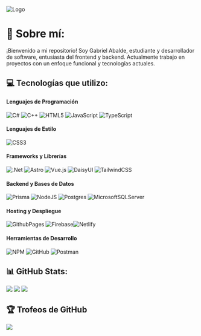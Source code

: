 ![Logo](https://media.licdn.com/dms/image/v2/C4D16AQGPKzFNTSD9Gg/profile-displaybackgroundimage-shrink_350_1400/profile-displaybackgroundimage-shrink_350_1400/0/1658064678741?e=1735776000&v=beta&t=nSewzDu1H-Emuf3gBea_Y5no9kEZIKQAuc-cY0eedgk)

# 💫 Sobre mí:
¡Bienvenido a mi repositorio! Soy Gabriel Abalde, estudiante y desarrollador de software, entusiasta del frontend y backend. Actualmente trabajo en proyectos con un enfoque funcional y tecnologías actuales.


## 💻 Tecnologías que utilizo:



#### **Lenguajes de Programación**  
![C#](https://img.shields.io/badge/c%23-%23239120.svg?style=for-the-badge&logo=csharp&logoColor=white) ![C++](https://img.shields.io/badge/c++-%2300599C.svg?style=for-the-badge&logo=c%2B%2B&logoColor=white)   ![HTML5](https://img.shields.io/badge/html5-%23E34F26.svg?style=for-the-badge&logo=html5&logoColor=white)  ![JavaScript](https://img.shields.io/badge/javascript-%23323330.svg?style=for-the-badge&logo=javascript&logoColor=%23F7DF1E)  ![TypeScript](https://img.shields.io/badge/typescript-%23007ACC.svg?style=for-the-badge&logo=typescript&logoColor=white)


#### **Lenguajes de Estilo**  
![CSS3](https://img.shields.io/badge/css3-%231572B6.svg?style=for-the-badge&logo=css3&logoColor=white)


#### **Frameworks y Librerías**  
![.Net](https://img.shields.io/badge/.NET-5C2D91?style=for-the-badge&logo=.net&logoColor=white)  ![Astro](https://img.shields.io/badge/astro-%232C2052.svg?style=for-the-badge&logo=astro&logoColor=white)
![Vue.js](https://img.shields.io/badge/vue.js-%2335495e.svg?style=for-the-badge&logo=vuedotjs&logoColor=%234FC08D)    ![DaisyUI](https://img.shields.io/badge/daisyui-5A0EF8?style=for-the-badge&logo=daisyui&logoColor=white)  ![TailwindCSS](https://img.shields.io/badge/tailwindcss-%2338B2AC.svg?style=for-the-badge&logo=tailwind-css&logoColor=white)  


#### **Backend y Bases de Datos**  
![Prisma](https://img.shields.io/badge/Prisma-3982CE?style=for-the-badge&logo=Prisma&logoColor=white) ![NodeJS](https://img.shields.io/badge/node.js-6DA55F?style=for-the-badge&logo=node.js&logoColor=white)  ![Postgres](https://img.shields.io/badge/postgres-%23316192.svg?style=for-the-badge&logo=postgresql&logoColor=white)
![MicrosoftSQLServer](https://img.shields.io/badge/Microsoft%20SQL%20Server-CC2927?style=for-the-badge&logo=microsoft%20sql%20server&logoColor=white)  


#### **Hosting y Despliegue**  
![GithubPages](https://img.shields.io/badge/github%20pages-121013?style=for-the-badge&logo=github&logoColor=white)
![Firebase](https://img.shields.io/badge/firebase-%23039BE5.svg?style=for-the-badge&logo=firebase)![Netlify](https://img.shields.io/badge/netlify-%23000000.svg?style=for-the-badge&logo=netlify&logoColor=#00C7B7)  


#### **Herramientas de Desarrollo**  
![NPM](https://img.shields.io/badge/NPM-%23CB3837.svg?style=for-the-badge&logo=npm&logoColor=white)
![GitHub](https://img.shields.io/badge/github-%23121011.svg?style=for-the-badge&logo=github&logoColor=white)
![Postman](https://img.shields.io/badge/Postman-FF6C37?style=for-the-badge&logo=postman&logoColor=white)  


## 📊 GitHub Stats:
![](https://github-readme-stats.vercel.app/api?username=gabithecoco&theme=dark&hide_border=true&include_all_commits=true&count_private=true)
![](https://github-readme-streak-stats.herokuapp.com/?user=gabithecoco&theme=dark&hide_border=true)
![](https://github-readme-stats.vercel.app/api/top-langs/?username=gabithecoco&theme=dark&hide_border=true&include_all_commits=true&count_private=true&layout=compact)

## 🏆 Trofeos de GitHub
![](https://github-profile-trophy.vercel.app/?username=gabithecoco&theme=radical&no-frame=true&no-bg=false&margin-w=4)
